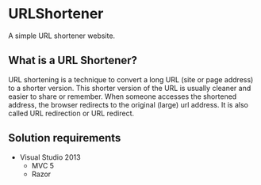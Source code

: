 URLShortener
============

A simple URL shortener website.

What is a URL Shortener?
--------------------

URL shortening is a technique to convert a long URL (site or page address) to a shorter version. This shorter version of the URL is usually cleaner and easier to share or remember. When someone accesses the shortened address, the browser redirects to the original (large) url address. It is also called URL redirection or URL redirect.

Solution requirements
----------------
+ Visual Studio 2013
   + MVC 5
   + Razor
